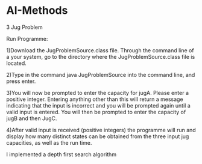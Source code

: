 # AI-Methods
3 Jug Problem

Run Programme:

1)Download the JugProblemSource.class file. Through the command line
of a your system, go to the directory where the JugProblemSource.class
file is located.

2)Type in the command java JugProblemSource into the command line,
and press enter.

3)You will now be prompted to enter the capacity for jugA.
Please enter a positive integer. Entering anything other than this will
return a message indicating that the input is incorrect and you will be
prompted again until a valid input is entered.
You will then be prompted to enter the capacity of jugB and then
JugC.

4)After valid input is received (positive integers) the programme will run
and display how many distinct states can be obtained from the three
input jug capacities, as well as the run time.

I implemented a depth first search algorithm 

